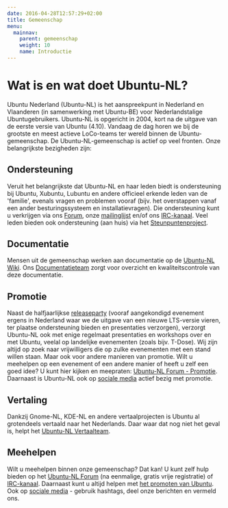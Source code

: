 ```yaml
---
date: 2016-04-28T12:57:29+02:00
title: Gemeenschap
menu:
  mainnav:
    parent: gemeenschap
    weight: 10
    name: Introductie
---
```

# Wat is en wat doet Ubuntu-NL?
Ubuntu Nederland (Ubuntu-NL) is het aanspreekpunt in Nederland en Vlaanderen (in samenwerking met Ubuntu-BE) voor Nederlandstalige Ubuntugebruikers. Ubuntu-NL is opgericht in 2004, kort na de uitgave van de eerste versie van Ubuntu (4.10). Vandaag de dag horen we bij de grootste en meest actieve LoCo-teams ter wereld binnen de Ubuntu-gemeenschap. De Ubuntu-NL-gemeenschap is actief op veel fronten. Onze belangrijkste bezigheden zijn:

## Ondersteuning
Veruit het belangrijkste dat Ubuntu-NL en haar leden biedt is ondersteuning bij Ubuntu, Xubuntu, Lubuntu en andere officieel erkende leden van de 'familie', evenals vragen en problemen vooraf (bijv. het overstappen vanaf een ander besturingssysteem en installatievragen). Die ondersteuning kunt u verkrijgen via ons [Forum](https://forum.ubuntu-nl.org/), onze [mailinglijst](https://lists.ubuntu.com/mailman/listinfo/ubuntu-nl) en/of ons [IRC-kanaal](/live-chat/). Veel leden bieden ook ondersteuning (aan huis) via het [Steunpuntenproject](/steunpunten/).

## Documentatie
Mensen uit de gemeenschap werken aan documentatie op de [Ubuntu-NL Wiki](http://wiki.ubuntu-nl.org/). Ons [Documentatieteam](http://wiki.ubuntu-nl.org/community/Documentatieteam/) zorgt voor overzicht en kwaliteitscontrole van deze documentatie.

## Promotie
Naast de halfjaarlijkse [releaseparty](http://www.ubuntuparty.nl/) (vooraf aangekondigd evenement ergens in Nederland waar we de uitgave van een nieuwe LTS-versie vieren, ter plaatse ondersteuning bieden en presentaties verzorgen), verzorgt Ubuntu-NL ook met enige regelmaat presentaties en workshops over en met Ubuntu, veelal op landelijke evenementen (zoals bijv. T-Dose). Wij zijn altijd op zoek naar vrijwilligers die op zulke evenementen met een stand willen staan. Maar ook voor andere manieren van promotie. Wilt u meehelpen op een evenement of een andere manier of heeft u zelf een goed idee? U kunt hier kijken en meepraten: [Ubuntu-NL Forum  - Promotie](https://forum.ubuntu-nl.org/index.php?board=40.0).
Daarnaast is Ubuntu-NL ook op [sociale media](http://ubuntu-nl.org/nieuws) actief bezig met promotie.

## Vertaling
Dankzij Gnome-NL, KDE-NL en andere vertaalprojecten is Ubuntu al grotendeels vertaald naar het Nederlands. Daar waar dat nog niet het geval is, helpt het [Ubuntu-NL Vertaalteam](https://forum.ubuntu-nl.org/index.php?board=4.0).

## Meehelpen
Wilt u meehelpen binnen onze gemeenschap? Dat kan! U kunt zelf hulp bieden op het [Ubuntu-NL Forum](http://forum.ubuntu-nl.org/) (na eenmalige, gratis vrije registratie) of [IRC-kanaal](/live-chat/). Daarnaast kunt u altijd helpen met [het promoten van Ubuntu](http://forum.ubuntu-nl.org/index.php?board=40.0). Ook op [sociale media](/nieuws) - gebruik hashtags, deel onze berichten en vermeld ons.
